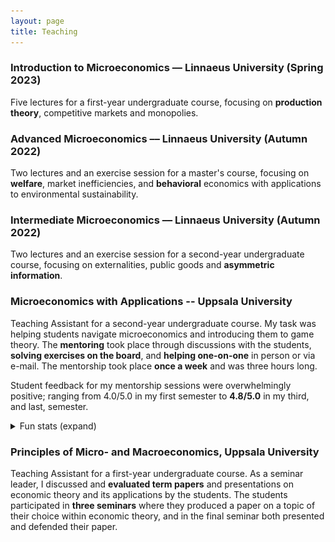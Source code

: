 ```yaml
---
layout: page
title: Teaching
---
```

### Introduction to Microeconomics –– Linnaeus University (Spring 2023)
Five lectures for a first-year undergraduate course, focusing on __production theory__, competitive markets and monopolies.

### Advanced Microeconomics –– Linnaeus University (Autumn 2022)
Two lectures and an exercise session for a master's course, focusing on __welfare__, market inefficiencies, and __behavioral__ economics with applications to environmental sustainability.

### Intermediate Microeconomics –– Linnaeus University (Autumn 2022)
Two lectures and an exercise session for a second-year undergraduate course, focusing on externalities, public goods and __asymmetric information__.

### Microeconomics with Applications -- Uppsala University
Teaching Assistant for a second-year undergraduate course. My task was helping students navigate microeconomics and introducing them to game theory. The __mentoring__ took place through discussions with the students, __solving exercises on the board__, and __helping one-on-one__ in person or via e-mail. The mentorship took place __once a week__ and was three hours long.

Student feedback for my mentorship sessions were overwhelmingly positive; ranging from 4.0/5.0 in my first semester to __4.8/5.0__ in my third, and last, semester.

<details>
  <summary>Fun stats (expand)</summary>
  
  <p>

   Here's what attendance looked like for the three semesters I was a TA:
  </p>
   <img src="/assets/img/micro_attendance.png" alt="micro_attendance" width="100%"/>
  <p>

   One pattern that stands out is the relatively <b>high attendance</b> right <b>before</b> the students' <b>midterm</b> exam and the immediate dip right after said exam. Another interesting observation is the absolute number of participants being higher during the spring semester. From what I've heard, this is because the spring semester is when it is most convenient for non-econ students to enroll in this course as an elective. A third interesting observation is that the first and last session of each semester have the exact same number of students.
  </p>
</details>

### Principles of Micro- and Macroeconomics, Uppsala University
Teaching Assistant for a first-year undergraduate course. As a seminar leader, I discussed and __evaluated term papers__ and presentations on economic theory and its applications by the students. The students participated in __three seminars__ where they produced a paper on a topic of their choice within economic theory, and in the final seminar both presented and defended their paper.